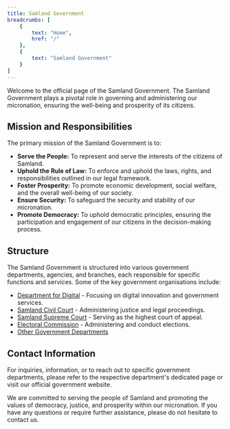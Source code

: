 ```yaml
---
title: Samland Government
breadcrumbs: [
    {
        text: "Home",
        href: "/"
    },
    {
        text: "Samland Government"
    }
]
---
```


Welcome to the official page of the Samland Government. The Samland Government plays a pivotal role in governing and administering our micronation, ensuring the well-being and prosperity of its citizens.

## Mission and Responsibilities

The primary mission of the Samland Government is to:

- **Serve the People:** To represent and serve the interests of the citizens of Samland.
- **Uphold the Rule of Law:** To enforce and uphold the laws, rights, and responsibilities outlined in our legal framework.
- **Foster Prosperity:** To promote economic development, social welfare, and the overall well-being of our society.
- **Ensure Security:** To safeguard the security and stability of our micronation.
- **Promote Democracy:** To uphold democratic principles, ensuring the participation and engagement of our citizens in the decision-making process.

## Structure

The Samland Government is structured into various government departments, agencies, and branches, each responsible for specific functions and services. Some of the key government organisations include:

- [Department for Digital](/government/organisations/department-for-digital) - Focusing on digital innovation and government services.
- [Samland Civil Court](/government/organisations/civil-court) - Administering justice and legal proceedings.
- [Samland Supreme Court](/government/organisations/supreme-court) - Serving as the highest court of appeal.
- [Electoral Commission](/government/organisations/electoral-commission) - Administering and conduct elections.
- [Other Government Departments](/government/organisations)

## Contact Information

For inquiries, information, or to reach out to specific government departments, please refer to the respective department's dedicated page or visit our official government website.

We are committed to serving the people of Samland and promoting the values of democracy, justice, and prosperity within our micronation. If you have any questions or require further assistance, please do not hesitate to contact us.
